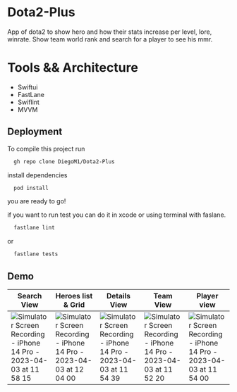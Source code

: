 # Dota2-Plus

App of dota2 to show hero and how their stats increase per level, lore, winrate. Show team world rank and search for a player to see his mmr.



# Tools && Architecture
 - Swiftui
 - FastLane
 - Swiflint
 - MVVM


## Deployment

To compile this project run

```bash
  gh repo clone DiegoM1/Dota2-Plus
```
install dependencies
```bash
  pod install
```
you are ready to go!

if you want to run test you can do it in xcode or using terminal with faslane.

```bash
  fastlane lint
```
or 

```bash
  fastlane tests
```
## Demo

| Search View  | Heroes list & Grid | Details View  | Team View| Player view |
| ------------- | ------------- |------------- | ------------- |-------------|
| ![Simulator Screen Recording - iPhone 14 Pro - 2023-04-03 at 11 58 15](https://user-images.githubusercontent.com/54748910/229913572-f5a1029a-8e15-4c9b-8cbe-2d9e620d5d4a.gif) | ![Simulator Screen Recording - iPhone 14 Pro - 2023-04-03 at 12 04 00](https://user-images.githubusercontent.com/54748910/229913858-6731d3ee-1265-4c90-8494-583f0e727cf6.gif) | ![Simulator Screen Recording - iPhone 14 Pro - 2023-04-03 at 11 54 39](https://user-images.githubusercontent.com/54748910/229913972-c08b2061-381d-497d-bbee-32d7cd901d54.gif) | ![Simulator Screen Recording - iPhone 14 Pro - 2023-04-03 at 11 52 20](https://user-images.githubusercontent.com/54748910/229914287-f4d62131-d84e-4b2f-9b2a-fc1b3966c96c.gif) |  ![Simulator Screen Recording - iPhone 14 Pro - 2023-04-03 at 11 54 00](https://user-images.githubusercontent.com/54748910/229913741-eeebe3ac-41d9-4a11-ab8a-d7ff8267183e.gif) |


